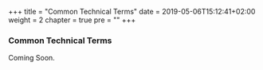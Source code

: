 +++
title = "Common Technical Terms"
date = 2019-05-06T15:12:41+02:00
weight = 2
chapter = true
pre = "<b></b>"
+++

### Common Technical Terms

 

Coming Soon.